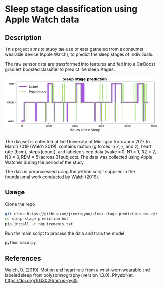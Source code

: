 # Sleep stage classification using Apple Watch data

## Description

This project aims to study the use of data gathered from a consumer wearable device (Apple Watch), to predict the sleep stages of individuals. 

The raw sensor data are transformed into features and fed into a CatBoost gradient boosted classifier to predict the sleep stages.

![Figure 1](figures/fig_pred.png)

The dataset is collected at the University of Michigan from June 2017 to March 2019 (Walch 2019), contains motion ($g$ forces in $x$, $y$, and $z$), heart rate (bpm), steps (count), and labeled sleep data (wake = 0, N1 = 1, N2 = 2, N3 = 3, REM = 5) across 31 subjects. The data was collected using Apple Watches during the period of the study.

The data is preprocessed using the python script supplied in the foundational work conducted by Walch (2019).

## Usage

Clone the repo

```sh
git clone https://github.com/jiemingyou/sleep-stage-prediction-bst.git
cd sleep-stage-prediction-bst
pip install -r requirements.txt
```

Run the main script to process the data and train the model

```sh
python main.py
```

## References
Walch, O. (2019). Motion and heart rate from a wrist-worn wearable and labeled sleep from polysomnography (version 1.0.0). PhysioNet. https://doi.org/10.13026/hmhs-py35.